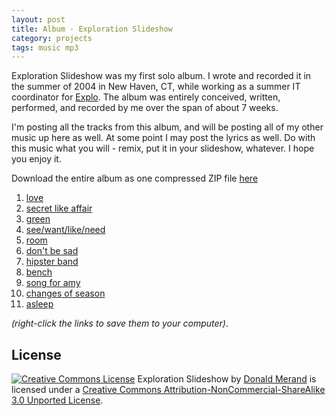 ```yaml
---
layout: post
title: Album - Exploration Slideshow  
category: projects  
tags: music mp3  
---
```


Exploration Slideshow was my first solo album. I wrote and recorded it in the summer of 2004 in New Haven, CT, while working as a summer IT coordinator for [Explo](https://www.explo.org). The album was entirely conceived, written, performed, and recorded by me over the span of about 7 weeks.

I'm posting all the tracks from this album, and will be posting all of my other music up here as well. At some point I may post the lyrics as well. Do with this music what you will - remix, put it in your slideshow, whatever. I hope you enjoy it.

Download the entire album as one compressed ZIP file [here](https://embed.merand.org/ll/ll-exploration-slideshow.zip)

1. [love](https://embed.merand.org/explo_slideshow/01%20Love.mp3)
2. [secret like affair](https://embed.merand.org/explo_slideshow/02%20Secret%20Like%20Affair.mp3)
3. [green](https://embed.merand.org/explo_slideshow/03%20Green.mp3)
4. [see/want/like/need](https://embed.merand.org/explo_slideshow/04%20See%20Want%20Like%20Need.mp3)
5. [room](https://embed.merand.org/explo_slideshow/05%20Room.mp3)
6. [don't be sad](https://embed.merand.org/explo_slideshow/06%20Don%27t%20Be%20Sad.mp3)
7. [hipster band](https://embed.merand.org/explo_slideshow/07%20Hipster%20Band.mp3)
8. [bench](https://embed.merand.org/explo_slideshow/08%20Bench.mp3)
9. [song for amy](https://embed.merand.org/explo_slideshow/09%20Song%20for%20Amy.mp3)
10. [changes of season](https://embed.merand.org/explo_slideshow/10%20Changes%20of%20Season.mp3)
11. [asleep](https://embed.merand.org/explo_slideshow/11%20Asleep.mp3)

*(right-click the links to save them to your computer)*.


License
-------

<a rel="license" href="https://creativecommons.org/licenses/by-nc-sa/3.0/deed.en_US"><img alt="Creative Commons License" src="https://i.creativecommons.org/l/by-nc-sa/3.0/88x31.png"  class="left pad-right"></a>
Exploration Slideshow by <a xmlns:cc="https://creativecommons.org/ns#" href="https://donald.merand.org" property="cc:attributionName" rel="cc:attributionURL">Donald Merand</a> is licensed under a <a rel="license" href="https://creativecommons.org/licenses/by-nc-sa/3.0/deed.en_US">Creative Commons Attribution-NonCommercial-ShareAlike 3.0 Unported License</a>.
